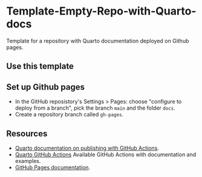 # Template-Empty-Repo-with-Quarto-docs

Template for a repository with Quarto documentation deployed on Github pages.

## Use this template

## Set up Github pages

* In the GitHub reposistory's Settings > Pages: choose "configure to deploy from a branch", pick the branch `main` and the folder `docs`.
* Create a repository branch called `gh-pages`.

## Resources

* [Quarto documentation on publishing with GitHub Actions](https://quarto.org/docs/publishing/github-pages.html#github-action).
* [Quarto GitHub Actions](https://github.com/quarto-dev/quarto-actions) Available GitHub Actions with documentation and examples.
* [GitHub Pages documentation](https://docs.github.com/en/pages).

